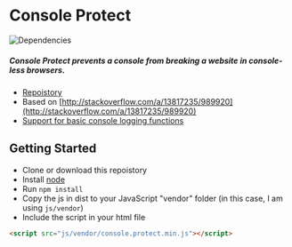 # Console Protect

![Dependencies](https://david-dm.org/evolutionxbox/console.protect.svg)

##### Console Protect prevents a console from breaking a website in console-less browsers.

- [Repoistory](https://github.com/evolutionxbox/console.protect)
- Based on [http://stackoverflow.com/a/13817235/989920](http://stackoverflow.com/a/13817235/989920)
- [Support for basic console logging functions](http://caniuse.com/#feat=console-basic)

## Getting Started

- Clone or download this repoistory
- Install [node](nodejs.org)
- Run `npm install`
- Copy the js in dist to your JavaScript "vendor" folder (in this case, I am using `js/vendor`)
- Include the script in your html file

```html
<script src="js/vendor/console.protect.min.js"></script>
```
